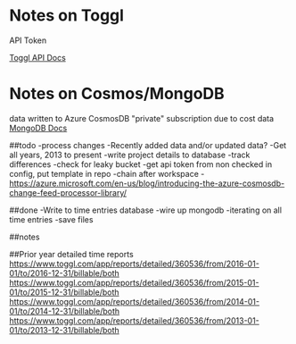 # Notes on Toggl

API Token

[Toggl API Docs](https://github.com/toggl/toggl_api_docs)

# Notes on Cosmos/MongoDB

data written to Azure CosmosDB
"private" subscription due to cost data
[MongoDB Docs](https://docs.mongodb.com/manual/reference/)

##todo
-process changes
-Recently added data and/or updated data?
-Get all years, 2013 to present
-write project details to database
-track differences
-check for leaky bucket
-get api token from non checked in config, put template in repo
-chain after workspace
-https://azure.microsoft.com/en-us/blog/introducing-the-azure-cosmosdb-change-feed-processor-library/

##done
-Write to time entries database
-wire up mongodb
-iterating on all time entries
-save files

##notes

##Prior year detailed time reports
https://www.toggl.com/app/reports/detailed/360536/from/2016-01-01/to/2016-12-31/billable/both
https://www.toggl.com/app/reports/detailed/360536/from/2015-01-01/to/2015-12-31/billable/both
https://www.toggl.com/app/reports/detailed/360536/from/2014-01-01/to/2014-12-31/billable/both
https://www.toggl.com/app/reports/detailed/360536/from/2013-01-01/to/2013-12-31/billable/both

